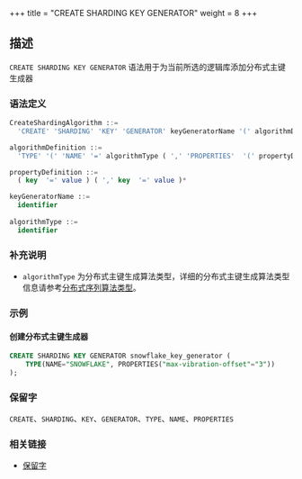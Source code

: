 +++
title = "CREATE SHARDING KEY GENERATOR"
weight = 8
+++

## 描述

`CREATE SHARDING KEY GENERATOR` 语法用于为当前所选的逻辑库添加分布式主键生成器

### 语法定义

```sql
CreateShardingAlgorithm ::=
  'CREATE' 'SHARDING' 'KEY' 'GENERATOR' keyGeneratorName '(' algorithmDefinition ')'

algorithmDefinition ::=
  'TYPE' '(' 'NAME' '=' algorithmType ( ',' 'PROPERTIES'  '(' propertyDefinition  ')' )?')'  

propertyDefinition ::=
  ( key  '=' value ) ( ',' key  '=' value )*

keyGeneratorName ::=
  identifier
  
algorithmType ::=
  identifier
```

### 补充说明

- `algorithmType`
  为分布式主键生成算法类型，详细的分布式主键生成算法类型信息请参考[分布式序列算法类型](cn/user-manual/shardingsphere-jdbc/builtin-algorithm/keygen/)。

### 示例

#### 创建分布式主键生成器

```sql
CREATE SHARDING KEY GENERATOR snowflake_key_generator (
    TYPE(NAME="SNOWFLAKE", PROPERTIES("max-vibration-offset"="3"))
);
```

### 保留字

`CREATE`、`SHARDING`、`KEY`、`GENERATOR`、`TYPE`、`NAME`、`PROPERTIES`

### 相关链接

- [保留字](/cn/reference/distsql/syntax/reserved-word/)
